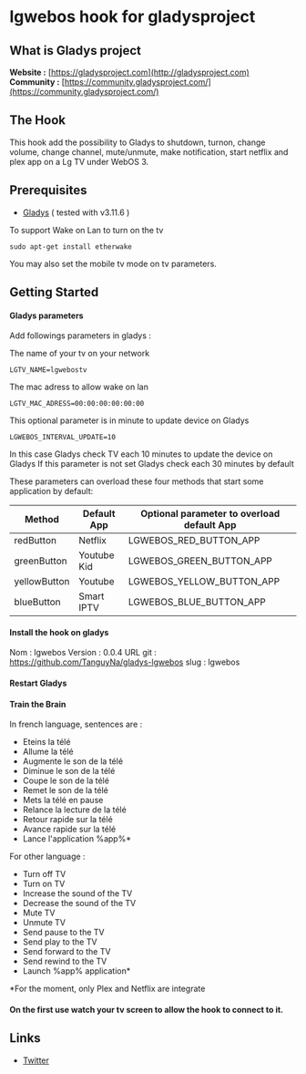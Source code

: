 lgwebos hook for gladysproject
=======================


What is Gladys project
-------------

**Website :** [https://gladysproject.com](http://gladysproject.com) <br>
**Community :** [https://community.gladysproject.com/](https://community.gladysproject.com/)


The Hook
-------------

This hook add the possibility to Gladys to shutdown, turnon, change volume, change channel, mute/unmute, make notification, start netflix and plex app on a Lg TV under WebOS 3.

Prerequisites
-------------

- [Gladys](http://gladysproject.com) ( tested with v3.11.6 )

To support Wake on Lan to turn on the tv 
```
sudo apt-get install etherwake
```

You may also set the mobile tv mode on tv parameters.

Getting Started
---------------
#### Gladys parameters

Add followings parameters in gladys :

The name of your tv on your network
```
LGTV_NAME=lgwebostv
```

The mac adress to allow wake on lan
```
LGTV_MAC_ADRESS=00:00:00:00:00:00
```

This optional parameter is in minute to update device on Gladys
```
LGWEBOS_INTERVAL_UPDATE=10
```
In this case Gladys check TV each 10 minutes to update the device on Gladys
If this parameter is not set Gladys check each 30 minutes by default

These parameters can overload these four methods that start some application by default:

| Method | Default App | Optional parameter to overload default App |
|--|--|--|
| redButton | Netflix | LGWEBOS_RED_BUTTON_APP |
| greenButton | Youtube Kid | LGWEBOS_GREEN_BUTTON_APP |
| yellowButton | Youtube | LGWEBOS_YELLOW_BUTTON_APP |
| blueButton | Smart IPTV | LGWEBOS_BLUE_BUTTON_APP |


#### Install the hook on gladys

Nom : lgwebos 
Version : 0.0.4 
URL git : https://github.com/TanguyNa/gladys-lgwebos
slug : lgwebos


#### Restart Gladys

#### Train the Brain

In french language, sentences are :
- Eteins la télé
- Allume la télé
- Augmente le son de la télé
- Diminue le son de la télé
- Coupe le son de la télé
- Remet le son de la télé
- Mets la télé en pause
- Relance la lecture de la télé
- Retour rapide sur la télé
- Avance rapide sur la télé
- Lance l'application %app%*

For other language :
- Turn off TV
- Turn on TV
- Increase the sound of the TV
- Decrease the sound of the TV
- Mute TV
- Unmute TV
- Send pause to the TV
- Send play to the TV
- Send forward to the TV
- Send rewind to the TV
- Launch %app% application*

*For the moment, only Plex and Netflix are integrate

#### On the first use watch your tv screen to allow the hook to connect to it.


####

Links
-------------

- [Twitter](https://twitter.com/TanguyNa)
